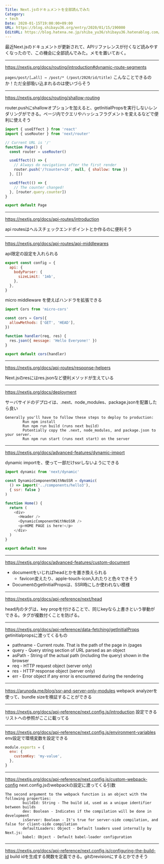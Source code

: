 ```yaml
---
Title: Next.jsのドキュメントを全部読んでみた
Category:
- tech
Date: 2020-01-15T19:00:00+09:00
URL: https://blog.shibayu36.org/entry/2020/01/15/190000
EditURL: https://blog.hatena.ne.jp/shiba_yu36/shibayu36.hatenablog.com/atom/entry/26006613497750589
---
```


最近Next.jsのドキュメントが更新されて、APIリファレンスが付くなど読みやすくなったので、この機会に全部読んでみた。メモを置いておく。

---

https://nextjs.org/docs/routing/introduction#dynamic-route-segments

`pages/post/[…all] → /post/* (/post/2020/id/title)`
こんなことできるのか！ただ全部吸い込まれるのは使いづらそう

---

https://nextjs.org/docs/routing/shallow-routing

router.pushにshallowオプションを加えると、getInitialPropsを実行しないレンダリングができる。ページ内でクエリやハッシュフラグメントを変えるなどで便利に使えそう

```javascript
import { useEffect } from 'react'
import { useRouter } from 'next/router'

// Current URL is '/'
function Page() {
  const router = useRouter()

  useEffect(() => {
    // Always do navigations after the first render
    router.push('/?counter=10', null, { shallow: true })
  }, [])

  useEffect(() => {
    // The counter changed!
  }, [router.query.counter])
}

export default Page
```

---

https://nextjs.org/docs/api-routes/introduction

api routesはヘルスチェックエンドポイントとか作るのに便利そう

---

https://nextjs.org/docs/api-routes/api-middlewares

api限定の設定を入れられる

```javascript
export const config = {
  api: {
    bodyParser: {
      sizeLimit: '1mb',
    },
  },
}
```

micro middleware を使えばハンドラを拡張できる

```javascript
import Cors from 'micro-cors'

const cors = Cors({
  allowMethods: ['GET', 'HEAD'],
})

function handler(req, res) {
  res.json({ message: 'Hello Everyone!' })
}

export default cors(handler)
```

---

https://nextjs.org/docs/api-routes/response-helpers

Next.jsのresにはres.jsonなど便利メソッドが生えている

---

https://nextjs.org/docs/deployment

サーバサイドのデプロイは、.next、node_modules、package.jsonを配置したら良い
```
Generally you'll have to follow these steps to deploy to production:
		Run npm install
		Run npm run build (runs next build)
		Potentially copy the .next, node_modules, and package.json to your server.
		Run npm run start (runs next start) on the server
```

---

https://nextjs.org/docs/advanced-features/dynamic-import

dynamic importを、使って一部だけssrしないようにできる
```javascript
import dynamic from 'next/dynamic'

const DynamicComponentWithNoSSR = dynamic(
  () => import('../components/hello3'),
  { ssr: false }
)

function Home() {
  return (
    <div>
      <Header />
      <DynamicComponentWithNoSSR />
      <p>HOME PAGE is here!</p>
    </div>
  )
}

export default Home
```

---

https://nextjs.org/docs/advanced-features/custom-document

- documentをいじればheadとかを置き換えられる
    - favicon変えたり、apple-touch-icon入れたりと色々できそう
- DocumentのgetInitialPropsは、SSR時にしか使われない模様

---

https://nextjs.org/docs/api-reference/next/head

head内のタグは、key propを付けることで、同じkeyなら上書きという挙動ができる。タグが複数付くことを防げる。

---

https://nextjs.org/docs/api-reference/data-fetching/getInitialProps
getinitialpropsに渡ってくるもの

- pathname - Current route. That is the path of the page in /pages
- query - Query string section of URL parsed as an object
- asPath - String of the actual path (including the query) shown in the browser
- req - HTTP request object (server only)
- res - HTTP response object (server only)
- err - Error object if any error is encountered during the rendering

---

https://arunoda.me/blog/ssr-and-server-only-modules
webpack analyzerを使って、bundle sizeを検証することができる

---

https://nextjs.org/docs/api-reference/next.config.js/introduction
設定できるリストへの参照がここに載ってる

---

https://nextjs.org/docs/api-reference/next.config.js/environment-variables
env設定で環境変数を設定できる
```javascript
module.exports = {
  env: {
    customKey: 'my-value',
  },
}
```

---

https://nextjs.org/docs/api-reference/next.config.js/custom-webpack-config
next.config.jsのwebpackの設定に渡ってくる引数
```
The second argument to the webpack function is an object with the following properties:
		buildId: String - The build id, used as a unique identifier between builds
		dev: Boolean - Indicates if the compilation will be done in development
		isServer: Boolean - It's true for server-side compilation, and false for client-side compilation
		defaultLoaders: Object - Default loaders used internally by Next.js:
		babel: Object - Default babel-loader configuration
```

---

https://nextjs.org/docs/api-reference/next.config.js/configuring-the-build-id
build idを生成する関数を定義できる。gitのrevisionにするとかできそう
